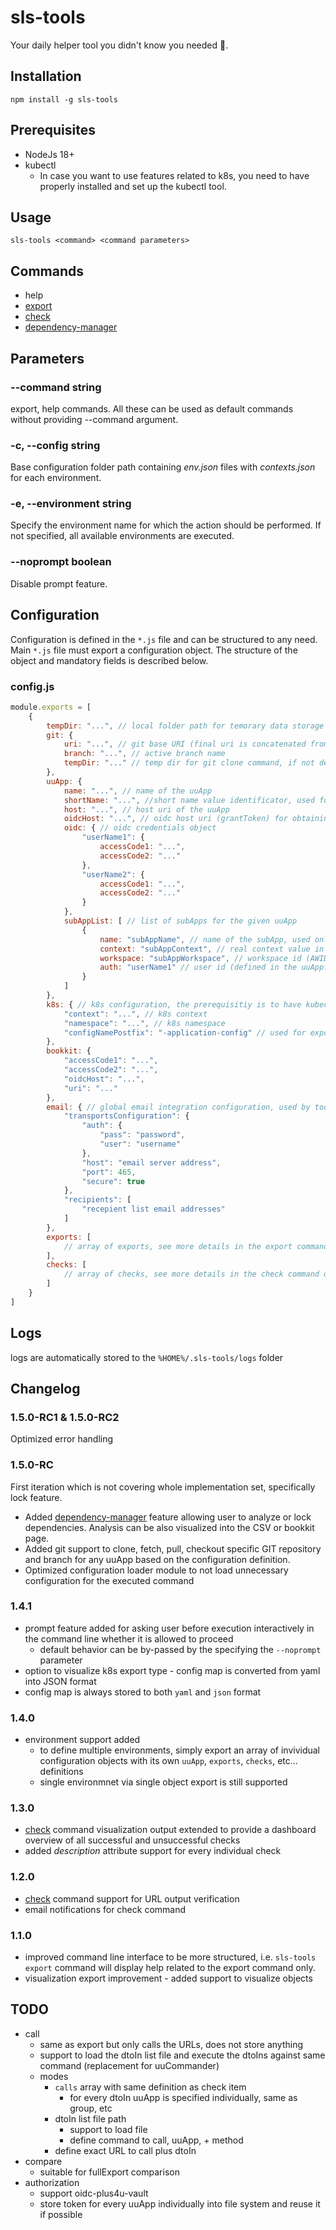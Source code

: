 # sls-tools

Your daily helper tool you didn't know you needed 👀.

## Installation

```
npm install -g sls-tools
```

## Prerequisites

* NodeJs 18+
* kubectl
    * In case you want to use features related to k8s, you need to have properly installed and set up the kubectl tool.

## Usage

```
sls-tools <command> <command parameters>
```

## Commands

* help
* [export](app/command/export/readme.md)
* [check](app/command/check/readme.md)
* [dependency-manager](app/command/dependency-manager/readme.md)

## Parameters

### --command string

export, help commands. All these can be used as default commands without providing --command argument.

### -c, --config string

Base configuration folder path containing *env.json* files with *contexts.json* for each environment.

### -e, --environment string

Specify the environment name for which the action should be performed. If not specified, all available environments are executed.

### --noprompt boolean

Disable prompt feature.

## Configuration

Configuration is defined in the ```*.js``` file and can be structured to any need. Main ```*.js``` file must export a
configuration object. The structure of the object and mandatory fields is described below.

### config.js

```js
module.exports = [
    {
        tempDir: "...", // local folder path for temorary data storage
        git: {
            uri: "...", // git base URI (final uri is concatenated from git.uri + uuApp.gitName
            branch: "...", // active branch name
            tempDir: "..." // temp dir for git clone command, if not defined, default tempDir value is used instead git.tempDir
        },
        uuApp: {
            name: "...", // name of the uuApp
            shortName: "...", //short name value identificator, used for environment filtering
            host: "...", // host uri of the uuApp
            oidcHost: "...", // oidc host uri (grantToken) for obtaining the authorization token
            oidc: { // oidc credentials object
                "userName1": {
                    accessCode1: "...",
                    accessCode2: "..."
                },
                "userName2": {
                    accessCode1: "...",
                    accessCode2: "..."
                }
            },
            subAppList: [ // list of subApps for the given uuApp
                {
                    name: "subAppName", // name of the subApp, used only in this tool as an identification value
                    context: "subAppContext", // real context value in the URI when the uuApp should be called
                    workspace: "subAppWorkspace", // workspace id (AWID/ASID)
                    auth: "userName1" // user id (defined in the uuApp.oidc) which should be used for the authentication when using command call over this subApp with given name
                }
            ]
        },
        k8s: { // k8s configuration, the prerequisitiy is to have kubectl installed 
            "context": "...", // k8s context
            "namespace": "...", // k8s namespace
            "configNamePostfix": "-application-config" // used for exports to search for config maps including only this value in its name
        },
        bookkit: {
            "accessCode1": "...",
            "accessCode2": "...",
            "oidcHost": "...",
            "uri": "..."
        },
        email: { // global email integration configuration, used by tool for notification purposes, email notification needs to be usually turned on by command line argument, i.e. --emailNotification
            "transportsConfiguration": {
                "auth": {
                    "pass": "password",
                    "user": "username"
                },
                "host": "email server address",
                "port": 465,
                "secure": true
            },
            "recipients": [
                "recepient list email addresses"
            ]
        },
        exports: [
            // array of exports, see more details in the export command documentation
        ],
        checks: [
            // array of checks, see more details in the check command documentation
        ]
    }
]
```

## Logs

logs are automatically stored to the ```%HOME%/.sls-tools/logs``` folder

## Changelog

### 1.5.0-RC1 & 1.5.0-RC2
Optimized error handling

### 1.5.0-RC
First iteration which is not covering whole implementation set, specifically lock feature.

* Added [dependency-manager](app/command/dependency-manager/readme.md) feature allowing user to analyze or lock dependencies. Analysis can be also visualized into the CSV or bookkit page.
* Added git support to clone, fetch, pull, checkout specific GIT repository and branch for any uuApp based on the configuration definition.
* Optimized configuration loader module to not load unnecessary configuration for the executed command

### 1.4.1
* prompt feature added for asking user before execution interactively in the command line whether it is allowed to proceed
    * default behavior can be by-passed by the specifying the ```--noprompt``` parameter
* option to visualize k8s export type - config map is converted from yaml into JSON format
* config map is always stored to both ```yaml``` and ```json``` format

### 1.4.0
* environment support added
  * to define multiple environments, simply export an array of invividual configuration objects with its own ```uuApp```, ```exports```, ```checks```, etc... definitions
  * single environmnet via single object export is still supported
  
### 1.3.0

* [check](app/command/check/readme.md) command visualization output extended to provide a dashboard overview of all successful and unsuccessful
  checks
* added *description* attribute support for every individual check

### 1.2.0

* [check](app/command/check/readme.md) command support for URL output verification
* email notifications for check command

### 1.1.0

* improved command line interface to be more structured, i.e. ```sls-tools export``` command will display help related
  to the export command only.
* visualization export improvement - added support to visualize objects

## TODO
- call
    - same as export but only calls the URLs, does not store anything
    - support to load the dtoIn list file and execute the dtoIns against same command (replacement for uuCommander)
    - modes
        - ```calls``` array with same definition as check item
            - for every dtoIn uuApp is specified individually, same as group, etc
        - dtoIn list file path
            - support to load file
            - define command to call, uuApp, + method
        - define exact URL to call plus dtoIn
- compare
    - suitable for fullExport comparison
- authorization
    - support oidc-plus4u-vault
    - store token for every uuApp individually into file system and reuse it if possible